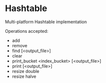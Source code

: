 # Hashtable
Multi-platform Hashtable implementation

Operations accepted:
* add <word>
* remove <word>
* find <word> [<output_file>]
* clear
* print_bucket <index_bucket> [<output_file>]
* print [<output_file>]
* resize double
* resize halve
